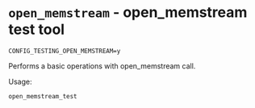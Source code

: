 `open_memstream` - open\_memstream test tool
============================================

`CONFIG_TESTING_OPEN_MEMSTREAM=y`

Performs a basic operations with open\_memstream call.

Usage:

    open_memstream_test
